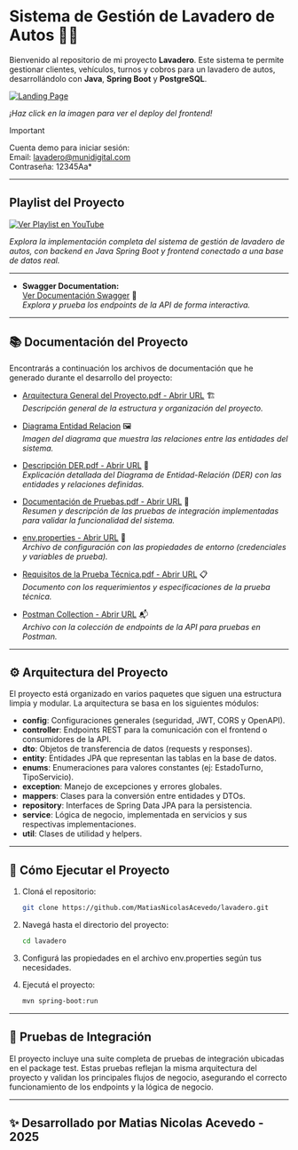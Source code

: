 # Sistema de Gestión de Lavadero de Autos 🚗✨

Bienvenido al repositorio de mi proyecto **Lavadero**. Este sistema te permite gestionar clientes, vehículos, turnos y cobros para un lavadero de autos, desarrollándolo con **Java**, **Spring Boot** y **PostgreSQL**.

[![Landing Page](https://github.com/user-attachments/assets/ef782d5a-d3a4-4d54-ad76-e61f5cc63329)](https://lavadero-munidigital.vercel.app)

_¡Haz click en la imagen para ver el deploy del frontend!_

> [!IMPORTANT]
> Cuenta demo para iniciar sesión:<br>
> Email: lavadero@munidigital.com<br>
> Contraseña: 12345Aa*




---

## Playlist del Proyecto  
[![Ver Playlist en YouTube](https://img.shields.io/badge/YouTube-Playlist-red?logo=youtube)](https://youtube.com/playlist?list=PLkNS1qPGkDME9XgneSvzi2yYZ_AQmUOdF&si=nE-MgutukRJn5So_)  

_Explora la implementación completa del sistema de gestión de lavadero de autos, con backend en Java Spring Boot y frontend conectado a una base de datos real._

---

- **Swagger Documentation:**  
  [Ver Documentación Swagger](https://lavaderoweb.onrender.com/swagger-ui/index.html#/) 📝  
  _Explora y prueba los endpoints de la API de forma interactiva._
  
---

## 📚 Documentación del Proyecto

Encontrarás a continuación los archivos de documentación que he generado durante el desarrollo del proyecto:

- <a href="https://drive.google.com/file/d/1zQ8NieomysZ93aVFemlpWYM69nlgePJT/view?usp=drive_link" target="_blank">Arquitectura General del Proyecto.pdf - Abrir URL</a> 🏗️  
  _Descripción general de la estructura y organización del proyecto._

- <a href="https://drive.google.com/file/d/10Vfso0BiZXnSL7fGPK4ZY2lcTmVDZOWj/view?usp=drive_link" target="_blank">Diagrama Entidad Relacion</a> 🖼️  
  _Imagen del diagrama que muestra las relaciones entre las entidades del sistema._

- <a href="https://drive.google.com/file/d/1I8oiymYeyrsXzVumH-NPndcewU9FqR-b/view?usp=drive_link" target="_blank">Descripción DER.pdf - Abrir URL</a> 📑  
  _Explicación detallada del Diagrama de Entidad-Relación (DER) con las entidades y relaciones definidas._

- <a href="https://drive.google.com/file/d/1gnGb8l2PORtsXUj2cwMUJ1-Vwmvxj4XV/view?usp=drive_link" target="_blank">Documentación de Pruebas.pdf - Abrir URL</a> 🧪  
  _Resumen y descripción de las pruebas de integración implementadas para validar la funcionalidad del sistema._

- <a href="https://drive.google.com/file/d/1Hvd1YeR2u5PsGlAbFjLXs15oGK90-_Sp/view?usp=drive_link" target="_blank">env.properties - Abrir URL</a> 🔧  
  _Archivo de configuración con las propiedades de entorno (credenciales y variables de prueba)._

- <a href="https://drive.google.com/file/d/1UnJ5Uj6W3mnruca8RNXeZwXMtxxrUNof/view?usp=drive_link" target="_blank">Requisitos de la Prueba Técnica.pdf - Abrir URL</a> 📋  
  _Documento con los requerimientos y especificaciones de la prueba técnica._

- <a href="https://drive.google.com/file/d/13_zXjwXfnk0SpsFkCVjTiWvhDfEmaFze/view?usp=drive_link" target="_blank">Postman Collection - Abrir URL</a> 📬  
  _Archivo con la colección de endpoints de la API para pruebas en Postman._


---

## ⚙️ Arquitectura del Proyecto

El proyecto está organizado en varios paquetes que siguen una estructura limpia y modular. La arquitectura se basa en los siguientes módulos:

- **config**: Configuraciones generales (seguridad, JWT, CORS y OpenAPI).  
- **controller**: Endpoints REST para la comunicación con el frontend o consumidores de la API.  
- **dto**: Objetos de transferencia de datos (requests y responses).  
- **entity**: Entidades JPA que representan las tablas en la base de datos.  
- **enums**: Enumeraciones para valores constantes (ej: EstadoTurno, TipoServicio).  
- **exception**: Manejo de excepciones y errores globales.  
- **mappers**: Clases para la conversión entre entidades y DTOs.  
- **repository**: Interfaces de Spring Data JPA para la persistencia.  
- **service**: Lógica de negocio, implementada en servicios y sus respectivas implementaciones.  
- **util**: Clases de utilidad y helpers.

---

## 🚀 Cómo Ejecutar el Proyecto

1. Cloná el repositorio:
   ```bash
   git clone https://github.com/MatiasNicolasAcevedo/lavadero.git

2. Navegá hasta el directorio del proyecto:
   ```bash
   cd lavadero

3. Configurá las propiedades en el archivo env.properties según tus necesidades.

4. Ejecutá el proyecto:
   ```bash
   mvn spring-boot:run

---

## 🧪 Pruebas de Integración
El proyecto incluye una suite completa de pruebas de integración ubicadas en el package test. Estas pruebas reflejan la misma arquitectura del proyecto y validan los principales flujos de negocio, asegurando el correcto funcionamiento de los endpoints y la lógica de negocio.

---

## ✨ Desarrollado por Matias Nicolas Acevedo - 2025
